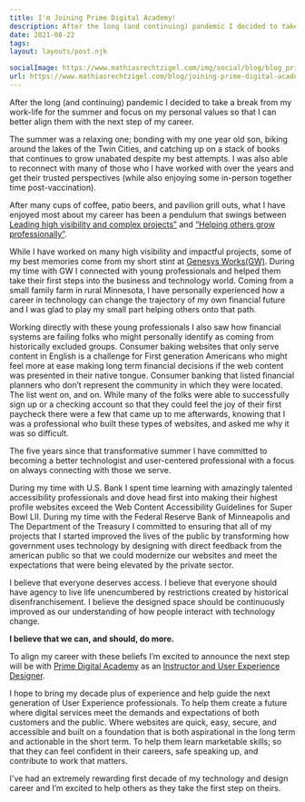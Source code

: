 ```yaml
---
title: I'm Joining Prime Digital Academy!
description: After the long (and continuing) pandemic I decided to take a break from my work-life for the summer and focus on my personal values so that I can better align them with the next step of my career.
date: 2021-08-22
tags:
layout: layouts/post.njk

socialImage: https://www.mathiasrechtzigel.com/img/social/blog/blog_prime_08232021.png
url: https://www.mathiasrechtzigel.com/blog/joining-prime-digital-academy
---
```


<p class="lead-p">
After the long (and continuing) pandemic I decided to take a break from my work-life for the summer and focus on my personal values so that I can better align them with the next step of my career.
</p>

The summer was a relaxing one; bonding with my one year old son, biking around the lakes of the Twin Cities, and catching up on a stack of books that continues to grow unabated despite my best attempts. I was also able to reconnect with many of those who I have worked with over the years and get their trusted perspectives (while also enjoying some in-person together time post-vaccination).

After many cups of coffee, patio beers, and pavilion grill outs, what I have enjoyed most about my career has been a pendulum that swings between <a href="/work" target="_blank">Leading high visibility and complex projects”</a> and <a href="/work/genesys-works/" target="_blank">“Helping others grow professionally”</a>.

While I have worked on many high visibility and impactful projects, some of my best memories come from my short stint at <a href="/work/genesys-works/" target="_blank">Genesys Works(GW)</a>. During my time with GW I connected with young professionals and helped them take their first steps into the business and technology world. Coming from a small family farm in rural Minnesota, I have personally experienced how a career in technology can change the trajectory of my own financial future and I was glad to play my small part helping others onto that path.

Working directly with these young professionals I also saw how financial systems are failing folks who might personally identify as coming from historically excluded groups. Consumer baking websites that only serve content in English is a challenge for First generation Americans who might feel more at ease making long term financial decisions if the web content was presented in their native tongue. Consumer banking that listed financial planners who don’t represent the community in which they were located. The list went on, and on. While many of the folks were able to successfully sign up or a checking account so that they could feel the joy of their first paycheck there were a few that came up to me afterwards, knowing that I was a professional who built these types of websites, and asked me why it was so difficult.

The five years since that transformative summer I have committed to becoming a better technologist and user-centered professional with a focus on always connecting with those we serve.

During my time with U.S. Bank I spent time learning with amazingly talented accessibility professionals and dove head first into making their highest profile websites exceed the Web Content Accessibility Guidelines for Super Bowl LII. During my time with the Federal Reserve Bank of Minneapolis and The Department of the Treasury I committed to ensuring that all of my projects that I started improved the lives of the public by transforming how government uses technology by designing with direct feedback from the american public so that we could modernize our websites and meet the expectations that were being elevated by the private sector.

I believe that everyone deserves access. I believe that everyone should have agency to live life unencumbered by restrictions created by historical disenfranchisement. I believe the designed space should be continuously improved as our understanding of how people interact with technology change.

<strong>I believe that we can, and should, do more.</strong>

To align my career with these beliefs I’m excited to announce the next step will be with <a href="https://www.primeacademy.io/" target="_blank">Prime Digital Academy</a> as an <a href="https://www.primeacademy.io/courses/ux" target="_blank">Instructor and User Experience Designer</a>.

I hope to bring my decade plus of experience and help guide the next generation of User Experience professionals. To help them create a future where digital services meet the demands and expectations of both customers and the public. Where websites are quick, easy, secure, and accessible and built on a foundation that is both aspirational in the long term and actionable in the short term. To help them learn marketable skills; so that they can feel confident in their careers, safe speaking up, and contribute to work that matters.

I've had an extremely rewarding first decade of my technology and design career and I’m excited to help others as they take the first step on theirs.
